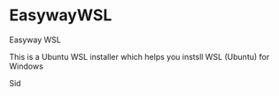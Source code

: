 # EasywayWSL
Easyway WSL 

This is a Ubuntu WSL installer which helps you instsll WSL (Ubuntu) for Windows

Sid 
